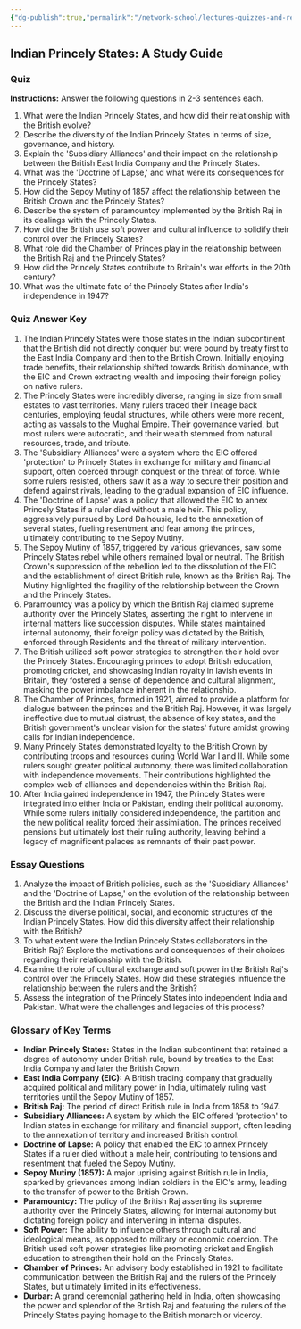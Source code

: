 ```yaml
---
{"dg-publish":true,"permalink":"/network-school/lectures-quizzes-and-references/briefs-timelines-and-study-guides/indian-history/indian-history-princely-states-study-guide/"}
---
```



## Indian Princely States: A Study Guide

### Quiz

**Instructions:** Answer the following questions in 2-3 sentences each.

1. What were the Indian Princely States, and how did their relationship with the British evolve?
2. Describe the diversity of the Indian Princely States in terms of size, governance, and history.
3. Explain the 'Subsidiary Alliances' and their impact on the relationship between the British East India Company and the Princely States.
4. What was the 'Doctrine of Lapse,' and what were its consequences for the Princely States?
5. How did the Sepoy Mutiny of 1857 affect the relationship between the British Crown and the Princely States?
6. Describe the system of paramountcy implemented by the British Raj in its dealings with the Princely States.
7. How did the British use soft power and cultural influence to solidify their control over the Princely States?
8. What role did the Chamber of Princes play in the relationship between the British Raj and the Princely States?
9. How did the Princely States contribute to Britain's war efforts in the 20th century?
10. What was the ultimate fate of the Princely States after India's independence in 1947?

### Quiz Answer Key

1. The Indian Princely States were those states in the Indian subcontinent that the British did not directly conquer but were bound by treaty first to the East India Company and then to the British Crown. Initially enjoying trade benefits, their relationship shifted towards British dominance, with the EIC and Crown extracting wealth and imposing their foreign policy on native rulers.
2. The Princely States were incredibly diverse, ranging in size from small estates to vast territories. Many rulers traced their lineage back centuries, employing feudal structures, while others were more recent, acting as vassals to the Mughal Empire. Their governance varied, but most rulers were autocratic, and their wealth stemmed from natural resources, trade, and tribute.
3. The 'Subsidiary Alliances' were a system where the EIC offered 'protection' to Princely States in exchange for military and financial support, often coerced through conquest or the threat of force. While some rulers resisted, others saw it as a way to secure their position and defend against rivals, leading to the gradual expansion of EIC influence.
4. The 'Doctrine of Lapse' was a policy that allowed the EIC to annex Princely States if a ruler died without a male heir. This policy, aggressively pursued by Lord Dalhousie, led to the annexation of several states, fueling resentment and fear among the princes, ultimately contributing to the Sepoy Mutiny.
5. The Sepoy Mutiny of 1857, triggered by various grievances, saw some Princely States rebel while others remained loyal or neutral. The British Crown's suppression of the rebellion led to the dissolution of the EIC and the establishment of direct British rule, known as the British Raj. The Mutiny highlighted the fragility of the relationship between the Crown and the Princely States.
6. Paramountcy was a policy by which the British Raj claimed supreme authority over the Princely States, asserting the right to intervene in internal matters like succession disputes. While states maintained internal autonomy, their foreign policy was dictated by the British, enforced through Residents and the threat of military intervention.
7. The British utilized soft power strategies to strengthen their hold over the Princely States. Encouraging princes to adopt British education, promoting cricket, and showcasing Indian royalty in lavish events in Britain, they fostered a sense of dependence and cultural alignment, masking the power imbalance inherent in the relationship.
8. The Chamber of Princes, formed in 1921, aimed to provide a platform for dialogue between the princes and the British Raj. However, it was largely ineffective due to mutual distrust, the absence of key states, and the British government's unclear vision for the states' future amidst growing calls for Indian independence.
9. Many Princely States demonstrated loyalty to the British Crown by contributing troops and resources during World War I and II. While some rulers sought greater political autonomy, there was limited collaboration with independence movements. Their contributions highlighted the complex web of alliances and dependencies within the British Raj.
10. After India gained independence in 1947, the Princely States were integrated into either India or Pakistan, ending their political autonomy. While some rulers initially considered independence, the partition and the new political reality forced their assimilation. The princes received pensions but ultimately lost their ruling authority, leaving behind a legacy of magnificent palaces as remnants of their past power.

### Essay Questions

1. Analyze the impact of British policies, such as the 'Subsidiary Alliances' and the 'Doctrine of Lapse,' on the evolution of the relationship between the British and the Indian Princely States.
2. Discuss the diverse political, social, and economic structures of the Indian Princely States. How did this diversity affect their relationship with the British?
3. To what extent were the Indian Princely States collaborators in the British Raj? Explore the motivations and consequences of their choices regarding their relationship with the British.
4. Examine the role of cultural exchange and soft power in the British Raj's control over the Princely States. How did these strategies influence the relationship between the rulers and the British?
5. Assess the integration of the Princely States into independent India and Pakistan. What were the challenges and legacies of this process?

### Glossary of Key Terms

- **Indian Princely States:** States in the Indian subcontinent that retained a degree of autonomy under British rule, bound by treaties to the East India Company and later the British Crown.
- **East India Company (EIC):** A British trading company that gradually acquired political and military power in India, ultimately ruling vast territories until the Sepoy Mutiny of 1857.
- **British Raj:** The period of direct British rule in India from 1858 to 1947.
- **Subsidiary Alliances:** A system by which the EIC offered 'protection' to Indian states in exchange for military and financial support, often leading to the annexation of territory and increased British control.
- **Doctrine of Lapse:** A policy that enabled the EIC to annex Princely States if a ruler died without a male heir, contributing to tensions and resentment that fueled the Sepoy Mutiny.
- **Sepoy Mutiny (1857):** A major uprising against British rule in India, sparked by grievances among Indian soldiers in the EIC's army, leading to the transfer of power to the British Crown.
- **Paramountcy:** The policy of the British Raj asserting its supreme authority over the Princely States, allowing for internal autonomy but dictating foreign policy and intervening in internal disputes.
- **Soft Power:** The ability to influence others through cultural and ideological means, as opposed to military or economic coercion. The British used soft power strategies like promoting cricket and English education to strengthen their hold on the Princely States.
- **Chamber of Princes:** An advisory body established in 1921 to facilitate communication between the British Raj and the rulers of the Princely States, but ultimately limited in its effectiveness.
- **Durbar:** A grand ceremonial gathering held in India, often showcasing the power and splendor of the British Raj and featuring the rulers of the Princely States paying homage to the British monarch or viceroy.